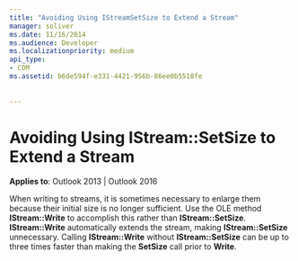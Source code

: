 ```yaml
---
title: "Avoiding Using IStreamSetSize to Extend a Stream"
manager: soliver
ms.date: 11/16/2014
ms.audience: Developer
ms.localizationpriority: medium
api_type:
- COM
ms.assetid: b6de594f-e331-4421-956b-86ee0b5518fe
 
 
---
```


# Avoiding Using IStream::SetSize to Extend a Stream

**Applies to**: Outlook 2013 | Outlook 2016
  
When writing to streams, it is sometimes necessary to enlarge them because their initial size is no longer sufficient. Use the OLE method **IStream::Write** to accomplish this rather than **IStream::SetSize**. **IStream::Write** automatically extends the stream, making **IStream::SetSize** unnecessary. Calling **IStream::Write** without **IStream::SetSize** can be up to three times faster than making the **SetSize** call prior to **Write**.
  